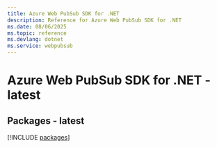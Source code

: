 ```yaml
---
title: Azure Web PubSub SDK for .NET
description: Reference for Azure Web PubSub SDK for .NET
ms.date: 08/06/2025
ms.topic: reference
ms.devlang: dotnet
ms.service: webpubsub
---
```

# Azure Web PubSub SDK for .NET - latest
## Packages - latest
[!INCLUDE [packages](web-pubsub-index.md)]